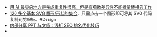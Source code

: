 - [用 AI 最爽的地方是完成重复性很高，但是有细微差异性不能批量替换的工作](https://x.com/vikingmute/status/1826491153895883024)
- [120 多个基本 SVG 图形/形状的集合](https://shapes.framer.website/)，只需点击一个图形即可将其 SVG 代码复制到剪贴板。#Design
- [内部分享 PPT 与文档：浅析 SEO 排名优化技巧](https://imzl.com/seo-ppt-document.html)
-